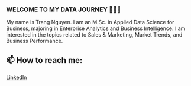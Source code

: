 ### WELCOME TO MY DATA JOURNEY 👋👋👋
My name is Trang Nguyen. I am an M.Sc. in Applied Data Science for Business, majoring in Enterprise Analytics and Business Intelligence. I am interested in the topics related to Sales & Marketing, Market Trends, and Business Performance.
## 📫 How to reach me: 

[LinkedIn](https://www.linkedin.com/in/trang-nguyen-88a710b9/)
